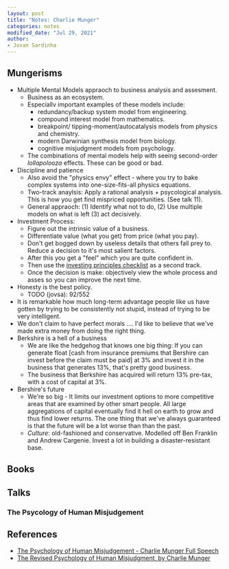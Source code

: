 ```yaml
---
layout: post
title: "Notes: Charlie Munger"
categories: notes
modified_date: "Jul 29, 2021"
author:
- Jovan Sardinha
---
```


## Mungerisms
*  Multiple Mental Models appraoch to business analysis and assesment.
    * Business as an ecosystem.
    * Especiallv important examples of these models include:
        * redundancy/backup system model from  engineering.
        * compound interest model from mathematics.
        * breakpoint/ tipping-moment/autocatalysis models from physics and chemistry.
        * modern Darwinian synthesis model from biology.
        * cognitive  misjudgment models from psychology.
    * The combinations of mental models help with seeing second-order *lollapolooza* effects. These can be good or bad.
* Discipline and patience
    * Also avoid the "physics envy" effect - where you try to bake complex systems into one-size-fits-all physics equations.
    * Two-track anaylsis: Apply a rational analysis + psycological analysis. This is how you get find mispriced opportunities. (See talk 11).
    * General appraoch: (1) Identify what not to do, (2) Use multiple models on what is left (3) act decisively.
* Investment Process:
    * Figure out the intrinsic value of a business.
    * Differentiate value (what you get) from price (what you pay).
    * Don't get bogged down by useless details that others fall prey to. Reduce a decision to it's most salient factors.
    * After this you get a "feel" which you are quite confident in.
    * Then use the [investing principles checklist](https://twitter.com/CharlieMunger00/status/1176011795405799424) as a second track.
    * Once the decision is make: objectively view the whole process and asses so you can improve the next time.
* Honesty is the best policy.
    * TODO (jovsa): 92/552
* It is remarkable how much long-term advantage people like us have gotten by trying to be consistently not stupid, instead of trying to be very intelligent.
*  We don't claim  to have perfect morals .... I'd like to believe that we've made extra money from doing the right thing.
* Berkshire is a hell of a business
    *  We are  like the hedgehog that knows one big thing: If you can generate float [cash from insurance premiums  that Bershire can invest before the claim must be paid] at 3% and invest it in the business that generates 13%, that's pretty good business.
    * The business that Berkshire has acquired will return 13%  pre-tax, with a cost of capital at 3%.
* Bershire's future
    * We're so big - It limits our investment options to more competitive areas that are  examined by other smart people. All large aggregations of capital eventually find it hell on earth to grow and thus find lower returns. The one thing that we've always guaranteed is that the future will be a lot worse than than the past.
    * *Culture*: old-fashioned and conservative. Modelled off Ben Franklin and Andrew Cargenie. Invest a lot in building a disaster-resistant base.




## Books

## Talks
### The Psycology of Human Misjudgement



## References
* [The Psychology of Human Misjudgement - Charlie Munger Full Speech](https://www.youtube.com/watch?v=pqzcCfUglws)
* [The Revised Psychology of Human Misjudgment, by Charlie Munger](https://fs.blog/great-talks/psychology-human-misjudgment/)